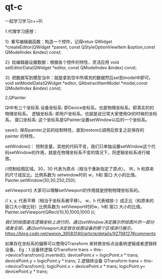 # qt-c
一起学习学习c++叭

1.代理学习感想：

1》重写编辑器函数：构造一个控件，记得retun
QWidget *createEditor(QWidget *parent, const QStyleOptionViewItem &option,const QModelIndex &index) const;


2》给编辑器设置数据：根据各个控件的特性，灵活应用
void setEditorData(QWidget *editor, const QModelIndex &index) const;


3》把数据写到模型当中：就是拿到空中所填充的数据然后set到model中即可。
void setModelData(QWidget *editor, QAbstractItemModel *model,const QModelIndex &index) const;

2,QPainter

Qt中有三个坐标系
设备坐标系: 即Device坐标系。也是物理坐标系。即真实的的物理坐标系。
逻辑坐标系: 即用户坐标系。也就是说日常大家使用Qt的时候的坐标系。
窗口坐标系: 这个坐标系是QPainter设置setWindow以后的一个坐标系。

save(): 保存painter之前的绘制特性，直到restore()调用后恢复之前保存的painter 的特性。

setWindow()：
控制变量，其他的代码不变，我们只单独设置setWindow这个代码setWindow的作用，就是在物理坐标系不变的情况下，将逻辑坐标系进行缩放。

//控制绘图区域。30，30 代表为原点（相当于重新指定了原点）。 W，h 和原来的尺寸成反比。比例系数为 setwindow时的		w，h和 窗口 大小的比值。
Painter.setWindow(30,30,250,250);

setViewport()
大家可以理解setViewport的作用就是控制物理坐标系的。

// x, y, 代表平移（相当于坐标系被平移）。 w，h 代表缩放-》成正比（和原来的窗口大小做比较）比例系数为 setViewport时的w，h和 窗口 大小的比值。
    Painter.setViewport(QRect(10,10,1000,1000 ));

*我们的绘图是在逻辑坐标上进行的，通过setWindow决定展示所绘图片的一部分或者全部。通过setViewport决定放在绘图设备的那个区域进行展示。*
https://blog.csdn.net/weixin_39583140/article/details/92798127#comments

如果存在坐标系的偏移可以使用QTransform 来转换坐标点设备转逻辑或者逻辑转设备。
Eg：1.设备转逻辑
   QTransform  trans = this->deviceTransfrom().inverted();
   devicePoint.x = logicPoint.x * trans;
   devicePoint.y = logicPoint.y * trans;
 2.逻辑转设备
    QTransform  trans = this->deviceTransfrom();
   logicPoint.x = devicePoint.x * trans;
   logicPoint.y= devicePoint.y * trans;




